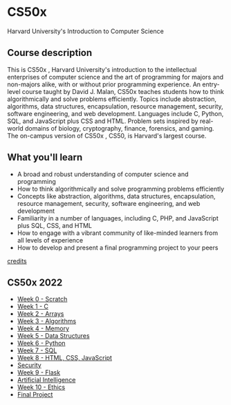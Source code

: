# CS50x

Harvard University's Introduction to Computer Science

## Course description

This is CS50x , Harvard University's introduction to the intellectual enterprises of computer science and the art of programming for majors and non-majors alike, with or without prior programming experience. An entry-level course taught by David J. Malan, CS50x teaches students how to think algorithmically and solve problems efficiently. Topics include abstraction, algorithms, data structures, encapsulation, resource management, security, software engineering, and web development. Languages include C, Python, SQL, and JavaScript plus CSS and HTML. Problem sets inspired by real-world domains of biology, cryptography, finance, forensics, and gaming. The on-campus version of CS50x , CS50, is Harvard's largest course. 

## What you'll learn

* A broad and robust understanding of computer science and programming
* How to think algorithmically and solve programming problems efficiently
* Concepts like abstraction, algorithms, data structures, encapsulation, resource management, security, software engineering, and web development
* Familiarity in a number of languages, including C, PHP, and JavaScript plus SQL, CSS, and HTML
* How to engage with a vibrant community of like-minded learners from all levels of experience
* How to develop and present a final programming project to your peers

[credits](https://online-learning.harvard.edu/course/cs50-introduction-computer-science)

## CS50x 2022

* [Week 0 - Scratch](https://github.com/MariaGrandmaison/CS50x/tree/master/Week_0_Scratch)
* [Week 1 - C](https://github.com/MariaGrandmaison/CS50x/tree/master/Week_1_C)
* [Week 2 - Arrays](https://github.com/MariaGrandmaison/CS50x/tree/master/Week_2_Arrays)
* [Week 3 - Algorithms](https://github.com/MariaGrandmaison/CS50x/tree/master/Week_3_Algorithms)
* [Week 4 - Memory](https://github.com/MariaGrandmaison/CS50x/tree/master/Week_4_Memory)
* [Week 5 - Data Structures](https://github.com/MariaGrandmaison/CS50x/tree/master/Week_5_Data_Structures)
* [Week 6 - Python](https://github.com/MariaGrandmaison/CS50x/tree/master/Week_6_Python)
* [Week 7 - SQL](https://github.com/MariaGrandmaison/CS50x/tree/master/Week_7_SQL)
* [Week 8 - HTML, CSS, JavaScript](https://github.com/MariaGrandmaison/CS50x/tree/master/Week_8_HTML_CSS_JavaScript)
* [Security](https://github.com/MariaGrandmaison/CS50x/tree/master/Security)
* [Week 9 - Flask](https://github.com/MariaGrandmaison/CS50x/tree/master/Week_9_Flask)
* [Artificial Intelligence](https://github.com/MariaGrandmaison/CS50x/tree/master/Artificial_Intelligence)
* [Week 10 - Ethics](https://github.com/MariaGrandmaison/CS50x/tree/master/Week_10_Ethics)
* [Final Project](https://github.com/MariaGrandmaison/CS50x/tree/master/Final_Project)
